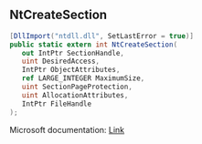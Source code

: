 ## NtCreateSection

```csharp
[DllImport("ntdll.dll", SetLastError = true)]
public static extern int NtCreateSection(
   out IntPtr SectionHandle,
   uint DesiredAccess,
   IntPtr ObjectAttributes,
   ref LARGE_INTEGER MaximumSize,
   uint SectionPageProtection,
   uint AllocationAttributes,
   IntPtr FileHandle
);
```

Microsoft documentation: [Link](https://docs.microsoft.com/en-us/windows-hardware/drivers/ddi/wdm/nf-wdm-zwcreatesection)
